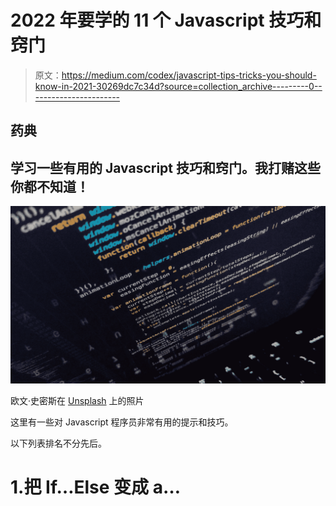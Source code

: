 # 2022 年要学的 11 个 Javascript 技巧和窍门

> 原文：<https://medium.com/codex/javascript-tips-tricks-you-should-know-in-2021-30269dc7c34d?source=collection_archive---------0----------------------->

## 药典

## 学习一些有用的 Javascript 技巧和窍门。我打赌这些你都不知道！

![](img/4982dcc6b06a86381f9f6b05c1a9ea48.png)

欧文·史密斯在 [Unsplash](https://unsplash.com?utm_source=medium&utm_medium=referral) 上的照片

这里有一些对 Javascript 程序员非常有用的提示和技巧。

以下列表排名不分先后。

# 1.把 If…Else 变成 a…